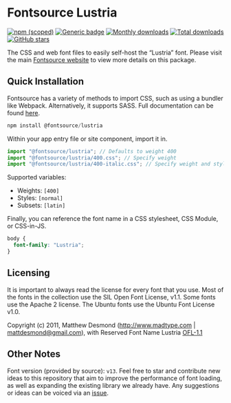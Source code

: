 # Fontsource Lustria

[![npm (scoped)](https://img.shields.io/npm/v/@fontsource/lustria?color=brightgreen)](https://www.npmjs.com/package/@fontsource/lustria) [![Generic badge](https://img.shields.io/badge/fontsource-passing-brightgreen)](https://github.com/fontsource/fontsource) [![Monthly downloads](https://badgen.net/npm/dm/@fontsource/lustria)](https://github.com/fontsource/fontsource) [![Total downloads](https://badgen.net/npm/dt/@fontsource/lustria)](https://github.com/fontsource/fontsource) [![GitHub stars](https://img.shields.io/github/stars/fontsource/fontsource.svg?style=social&label=Star)](https://github.com/fontsource/fontsource/stargazers)

The CSS and web font files to easily self-host the “Lustria” font. Please visit the main [Fontsource website](https://fontsource.org/fonts/lustria) to view more details on this package.

## Quick Installation

Fontsource has a variety of methods to import CSS, such as using a bundler like Webpack. Alternatively, it supports SASS. Full documentation can be found [here](https://fontsource.org/docs/getting-started/introduction).

```javascript
npm install @fontsource/lustria
```

Within your app entry file or site component, import it in.

```javascript
import "@fontsource/lustria"; // Defaults to weight 400
import "@fontsource/lustria/400.css"; // Specify weight
import "@fontsource/lustria/400-italic.css"; // Specify weight and style

```

Supported variables:
- Weights: `[400]`
- Styles: `[normal]`
- Subsets: `[latin]`

Finally, you can reference the font name in a CSS stylesheet, CSS Module, or CSS-in-JS.

```css
body {
  font-family: "Lustria";
}
```

## Licensing
It is important to always read the license for every font that you use.
Most of the fonts in the collection use the SIL Open Font License, v1.1. Some fonts use the Apache 2 license. The Ubuntu fonts use the Ubuntu Font License v1.0.

Copyright (c) 2011, Matthew Desmond (http://www.madtype.com | mattdesmond@gmail.com), with Reserved Font Name Lustria
[OFL-1.1](http://scripts.sil.org/OFL)

## Other Notes
Font version (provided by source): `v13`.
Feel free to star and contribute new ideas to this repository that aim to improve the performance of font loading, as well as expanding the existing library we already have. Any suggestions or ideas can be voiced via an [issue](https://github.com/fontsource/fontsource/issues).